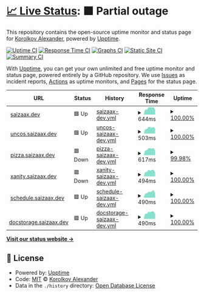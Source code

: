 # [📈 Live Status](https://saizaax.github.io/upptime): <!--live status--> **🟧 Partial outage**

This repository contains the open-source uptime monitor and status page for [Korolkov Alexander](saizaax.dev), powered by [Upptime](https://github.com/upptime/upptime).

[![Uptime CI](https://github.com/saizaax/upptime/workflows/Uptime%20CI/badge.svg)](https://github.com/saizaax/upptime/actions?query=workflow%3A%22Uptime+CI%22)
[![Response Time CI](https://github.com/saizaax/upptime/workflows/Response%20Time%20CI/badge.svg)](https://github.com/saizaax/upptime/actions?query=workflow%3A%22Response+Time+CI%22)
[![Graphs CI](https://github.com/saizaax/upptime/workflows/Graphs%20CI/badge.svg)](https://github.com/saizaax/upptime/actions?query=workflow%3A%22Graphs+CI%22)
[![Static Site CI](https://github.com/saizaax/upptime/workflows/Static%20Site%20CI/badge.svg)](https://github.com/saizaax/upptime/actions?query=workflow%3A%22Static+Site+CI%22)
[![Summary CI](https://github.com/saizaax/upptime/workflows/Summary%20CI/badge.svg)](https://github.com/saizaax/upptime/actions?query=workflow%3A%22Summary+CI%22)

With [Upptime](https://upptime.js.org), you can get your own unlimited and free uptime monitor and status page, powered entirely by a GitHub repository. We use [Issues](https://github.com/saizaax/upptime/issues) as incident reports, [Actions](https://github.com/saizaax/upptime/actions) as uptime monitors, and [Pages](https://saizaax.github.io/upptime) for the status page.

<!--start: status pages-->
<!-- This summary is generated by Upptime (https://github.com/upptime/upptime) -->
<!-- Do not edit this manually, your changes will be overwritten -->
<!-- prettier-ignore -->
| URL | Status | History | Response Time | Uptime |
| --- | ------ | ------- | ------------- | ------ |
| <img alt="" src="https://icons.duckduckgo.com/ip3/saizaax.dev.ico" height="13"> [saizaax.dev](https://saizaax.dev/) | 🟩 Up | [saizaax-dev.yml](https://github.com/saizaax/upptime/commits/HEAD/history/saizaax-dev.yml) | <details><summary><img alt="Response time graph" src="./graphs/saizaax-dev/response-time-week.png" height="20"> 644ms</summary><br><a href="https://saizaax.github.io/upptime/history/saizaax-dev"><img alt="Response time 922" src="https://img.shields.io/endpoint?url=https%3A%2F%2Fraw.githubusercontent.com%2Fsaizaax%2Fupptime%2FHEAD%2Fapi%2Fsaizaax-dev%2Fresponse-time.json"></a><br><a href="https://saizaax.github.io/upptime/history/saizaax-dev"><img alt="24-hour response time 460" src="https://img.shields.io/endpoint?url=https%3A%2F%2Fraw.githubusercontent.com%2Fsaizaax%2Fupptime%2FHEAD%2Fapi%2Fsaizaax-dev%2Fresponse-time-day.json"></a><br><a href="https://saizaax.github.io/upptime/history/saizaax-dev"><img alt="7-day response time 644" src="https://img.shields.io/endpoint?url=https%3A%2F%2Fraw.githubusercontent.com%2Fsaizaax%2Fupptime%2FHEAD%2Fapi%2Fsaizaax-dev%2Fresponse-time-week.json"></a><br><a href="https://saizaax.github.io/upptime/history/saizaax-dev"><img alt="30-day response time 677" src="https://img.shields.io/endpoint?url=https%3A%2F%2Fraw.githubusercontent.com%2Fsaizaax%2Fupptime%2FHEAD%2Fapi%2Fsaizaax-dev%2Fresponse-time-month.json"></a><br><a href="https://saizaax.github.io/upptime/history/saizaax-dev"><img alt="1-year response time 922" src="https://img.shields.io/endpoint?url=https%3A%2F%2Fraw.githubusercontent.com%2Fsaizaax%2Fupptime%2FHEAD%2Fapi%2Fsaizaax-dev%2Fresponse-time-year.json"></a></details> | <details><summary><a href="https://saizaax.github.io/upptime/history/saizaax-dev">100.00%</a></summary><a href="https://saizaax.github.io/upptime/history/saizaax-dev"><img alt="All-time uptime 100.00%" src="https://img.shields.io/endpoint?url=https%3A%2F%2Fraw.githubusercontent.com%2Fsaizaax%2Fupptime%2FHEAD%2Fapi%2Fsaizaax-dev%2Fuptime.json"></a><br><a href="https://saizaax.github.io/upptime/history/saizaax-dev"><img alt="24-hour uptime 100.00%" src="https://img.shields.io/endpoint?url=https%3A%2F%2Fraw.githubusercontent.com%2Fsaizaax%2Fupptime%2FHEAD%2Fapi%2Fsaizaax-dev%2Fuptime-day.json"></a><br><a href="https://saizaax.github.io/upptime/history/saizaax-dev"><img alt="7-day uptime 100.00%" src="https://img.shields.io/endpoint?url=https%3A%2F%2Fraw.githubusercontent.com%2Fsaizaax%2Fupptime%2FHEAD%2Fapi%2Fsaizaax-dev%2Fuptime-week.json"></a><br><a href="https://saizaax.github.io/upptime/history/saizaax-dev"><img alt="30-day uptime 100.00%" src="https://img.shields.io/endpoint?url=https%3A%2F%2Fraw.githubusercontent.com%2Fsaizaax%2Fupptime%2FHEAD%2Fapi%2Fsaizaax-dev%2Fuptime-month.json"></a><br><a href="https://saizaax.github.io/upptime/history/saizaax-dev"><img alt="1-year uptime 100.00%" src="https://img.shields.io/endpoint?url=https%3A%2F%2Fraw.githubusercontent.com%2Fsaizaax%2Fupptime%2FHEAD%2Fapi%2Fsaizaax-dev%2Fuptime-year.json"></a></details>
| <img alt="" src="https://icons.duckduckgo.com/ip3/uncos.saizaax.dev.ico" height="13"> [uncos.saizaax.dev](https://uncos.saizaax.dev/) | 🟩 Up | [uncos-saizaax-dev.yml](https://github.com/saizaax/upptime/commits/HEAD/history/uncos-saizaax-dev.yml) | <details><summary><img alt="Response time graph" src="./graphs/uncos-saizaax-dev/response-time-week.png" height="20"> 503ms</summary><br><a href="https://saizaax.github.io/upptime/history/uncos-saizaax-dev"><img alt="Response time 849" src="https://img.shields.io/endpoint?url=https%3A%2F%2Fraw.githubusercontent.com%2Fsaizaax%2Fupptime%2FHEAD%2Fapi%2Funcos-saizaax-dev%2Fresponse-time.json"></a><br><a href="https://saizaax.github.io/upptime/history/uncos-saizaax-dev"><img alt="24-hour response time 436" src="https://img.shields.io/endpoint?url=https%3A%2F%2Fraw.githubusercontent.com%2Fsaizaax%2Fupptime%2FHEAD%2Fapi%2Funcos-saizaax-dev%2Fresponse-time-day.json"></a><br><a href="https://saizaax.github.io/upptime/history/uncos-saizaax-dev"><img alt="7-day response time 503" src="https://img.shields.io/endpoint?url=https%3A%2F%2Fraw.githubusercontent.com%2Fsaizaax%2Fupptime%2FHEAD%2Fapi%2Funcos-saizaax-dev%2Fresponse-time-week.json"></a><br><a href="https://saizaax.github.io/upptime/history/uncos-saizaax-dev"><img alt="30-day response time 518" src="https://img.shields.io/endpoint?url=https%3A%2F%2Fraw.githubusercontent.com%2Fsaizaax%2Fupptime%2FHEAD%2Fapi%2Funcos-saizaax-dev%2Fresponse-time-month.json"></a><br><a href="https://saizaax.github.io/upptime/history/uncos-saizaax-dev"><img alt="1-year response time 849" src="https://img.shields.io/endpoint?url=https%3A%2F%2Fraw.githubusercontent.com%2Fsaizaax%2Fupptime%2FHEAD%2Fapi%2Funcos-saizaax-dev%2Fresponse-time-year.json"></a></details> | <details><summary><a href="https://saizaax.github.io/upptime/history/uncos-saizaax-dev">100.00%</a></summary><a href="https://saizaax.github.io/upptime/history/uncos-saizaax-dev"><img alt="All-time uptime 100.00%" src="https://img.shields.io/endpoint?url=https%3A%2F%2Fraw.githubusercontent.com%2Fsaizaax%2Fupptime%2FHEAD%2Fapi%2Funcos-saizaax-dev%2Fuptime.json"></a><br><a href="https://saizaax.github.io/upptime/history/uncos-saizaax-dev"><img alt="24-hour uptime 100.00%" src="https://img.shields.io/endpoint?url=https%3A%2F%2Fraw.githubusercontent.com%2Fsaizaax%2Fupptime%2FHEAD%2Fapi%2Funcos-saizaax-dev%2Fuptime-day.json"></a><br><a href="https://saizaax.github.io/upptime/history/uncos-saizaax-dev"><img alt="7-day uptime 100.00%" src="https://img.shields.io/endpoint?url=https%3A%2F%2Fraw.githubusercontent.com%2Fsaizaax%2Fupptime%2FHEAD%2Fapi%2Funcos-saizaax-dev%2Fuptime-week.json"></a><br><a href="https://saizaax.github.io/upptime/history/uncos-saizaax-dev"><img alt="30-day uptime 100.00%" src="https://img.shields.io/endpoint?url=https%3A%2F%2Fraw.githubusercontent.com%2Fsaizaax%2Fupptime%2FHEAD%2Fapi%2Funcos-saizaax-dev%2Fuptime-month.json"></a><br><a href="https://saizaax.github.io/upptime/history/uncos-saizaax-dev"><img alt="1-year uptime 100.00%" src="https://img.shields.io/endpoint?url=https%3A%2F%2Fraw.githubusercontent.com%2Fsaizaax%2Fupptime%2FHEAD%2Fapi%2Funcos-saizaax-dev%2Fuptime-year.json"></a></details>
| <img alt="" src="https://icons.duckduckgo.com/ip3/pizza.saizaax.dev.ico" height="13"> [pizza.saizaax.dev](https://pizza.saizaax.dev/) | 🟥 Down | [pizza-saizaax-dev.yml](https://github.com/saizaax/upptime/commits/HEAD/history/pizza-saizaax-dev.yml) | <details><summary><img alt="Response time graph" src="./graphs/pizza-saizaax-dev/response-time-week.png" height="20"> 617ms</summary><br><a href="https://saizaax.github.io/upptime/history/pizza-saizaax-dev"><img alt="Response time 781" src="https://img.shields.io/endpoint?url=https%3A%2F%2Fraw.githubusercontent.com%2Fsaizaax%2Fupptime%2FHEAD%2Fapi%2Fpizza-saizaax-dev%2Fresponse-time.json"></a><br><a href="https://saizaax.github.io/upptime/history/pizza-saizaax-dev"><img alt="24-hour response time 462" src="https://img.shields.io/endpoint?url=https%3A%2F%2Fraw.githubusercontent.com%2Fsaizaax%2Fupptime%2FHEAD%2Fapi%2Fpizza-saizaax-dev%2Fresponse-time-day.json"></a><br><a href="https://saizaax.github.io/upptime/history/pizza-saizaax-dev"><img alt="7-day response time 617" src="https://img.shields.io/endpoint?url=https%3A%2F%2Fraw.githubusercontent.com%2Fsaizaax%2Fupptime%2FHEAD%2Fapi%2Fpizza-saizaax-dev%2Fresponse-time-week.json"></a><br><a href="https://saizaax.github.io/upptime/history/pizza-saizaax-dev"><img alt="30-day response time 641" src="https://img.shields.io/endpoint?url=https%3A%2F%2Fraw.githubusercontent.com%2Fsaizaax%2Fupptime%2FHEAD%2Fapi%2Fpizza-saizaax-dev%2Fresponse-time-month.json"></a><br><a href="https://saizaax.github.io/upptime/history/pizza-saizaax-dev"><img alt="1-year response time 781" src="https://img.shields.io/endpoint?url=https%3A%2F%2Fraw.githubusercontent.com%2Fsaizaax%2Fupptime%2FHEAD%2Fapi%2Fpizza-saizaax-dev%2Fresponse-time-year.json"></a></details> | <details><summary><a href="https://saizaax.github.io/upptime/history/pizza-saizaax-dev">99.98%</a></summary><a href="https://saizaax.github.io/upptime/history/pizza-saizaax-dev"><img alt="All-time uptime 100.00%" src="https://img.shields.io/endpoint?url=https%3A%2F%2Fraw.githubusercontent.com%2Fsaizaax%2Fupptime%2FHEAD%2Fapi%2Fpizza-saizaax-dev%2Fuptime.json"></a><br><a href="https://saizaax.github.io/upptime/history/pizza-saizaax-dev"><img alt="24-hour uptime 99.88%" src="https://img.shields.io/endpoint?url=https%3A%2F%2Fraw.githubusercontent.com%2Fsaizaax%2Fupptime%2FHEAD%2Fapi%2Fpizza-saizaax-dev%2Fuptime-day.json"></a><br><a href="https://saizaax.github.io/upptime/history/pizza-saizaax-dev"><img alt="7-day uptime 99.98%" src="https://img.shields.io/endpoint?url=https%3A%2F%2Fraw.githubusercontent.com%2Fsaizaax%2Fupptime%2FHEAD%2Fapi%2Fpizza-saizaax-dev%2Fuptime-week.json"></a><br><a href="https://saizaax.github.io/upptime/history/pizza-saizaax-dev"><img alt="30-day uptime 100.00%" src="https://img.shields.io/endpoint?url=https%3A%2F%2Fraw.githubusercontent.com%2Fsaizaax%2Fupptime%2FHEAD%2Fapi%2Fpizza-saizaax-dev%2Fuptime-month.json"></a><br><a href="https://saizaax.github.io/upptime/history/pizza-saizaax-dev"><img alt="1-year uptime 100.00%" src="https://img.shields.io/endpoint?url=https%3A%2F%2Fraw.githubusercontent.com%2Fsaizaax%2Fupptime%2FHEAD%2Fapi%2Fpizza-saizaax-dev%2Fuptime-year.json"></a></details>
| <img alt="" src="https://icons.duckduckgo.com/ip3/xanity.saizaax.dev.ico" height="13"> [xanity.saizaax.dev](https://xanity.saizaax.dev/) | 🟥 Down | [xanity-saizaax-dev.yml](https://github.com/saizaax/upptime/commits/HEAD/history/xanity-saizaax-dev.yml) | <details><summary><img alt="Response time graph" src="./graphs/xanity-saizaax-dev/response-time-week.png" height="20"> 494ms</summary><br><a href="https://saizaax.github.io/upptime/history/xanity-saizaax-dev"><img alt="Response time 532" src="https://img.shields.io/endpoint?url=https%3A%2F%2Fraw.githubusercontent.com%2Fsaizaax%2Fupptime%2FHEAD%2Fapi%2Fxanity-saizaax-dev%2Fresponse-time.json"></a><br><a href="https://saizaax.github.io/upptime/history/xanity-saizaax-dev"><img alt="24-hour response time 369" src="https://img.shields.io/endpoint?url=https%3A%2F%2Fraw.githubusercontent.com%2Fsaizaax%2Fupptime%2FHEAD%2Fapi%2Fxanity-saizaax-dev%2Fresponse-time-day.json"></a><br><a href="https://saizaax.github.io/upptime/history/xanity-saizaax-dev"><img alt="7-day response time 494" src="https://img.shields.io/endpoint?url=https%3A%2F%2Fraw.githubusercontent.com%2Fsaizaax%2Fupptime%2FHEAD%2Fapi%2Fxanity-saizaax-dev%2Fresponse-time-week.json"></a><br><a href="https://saizaax.github.io/upptime/history/xanity-saizaax-dev"><img alt="30-day response time 508" src="https://img.shields.io/endpoint?url=https%3A%2F%2Fraw.githubusercontent.com%2Fsaizaax%2Fupptime%2FHEAD%2Fapi%2Fxanity-saizaax-dev%2Fresponse-time-month.json"></a><br><a href="https://saizaax.github.io/upptime/history/xanity-saizaax-dev"><img alt="1-year response time 532" src="https://img.shields.io/endpoint?url=https%3A%2F%2Fraw.githubusercontent.com%2Fsaizaax%2Fupptime%2FHEAD%2Fapi%2Fxanity-saizaax-dev%2Fresponse-time-year.json"></a></details> | <details><summary><a href="https://saizaax.github.io/upptime/history/xanity-saizaax-dev">100.00%</a></summary><a href="https://saizaax.github.io/upptime/history/xanity-saizaax-dev"><img alt="All-time uptime 100.00%" src="https://img.shields.io/endpoint?url=https%3A%2F%2Fraw.githubusercontent.com%2Fsaizaax%2Fupptime%2FHEAD%2Fapi%2Fxanity-saizaax-dev%2Fuptime.json"></a><br><a href="https://saizaax.github.io/upptime/history/xanity-saizaax-dev"><img alt="24-hour uptime 99.98%" src="https://img.shields.io/endpoint?url=https%3A%2F%2Fraw.githubusercontent.com%2Fsaizaax%2Fupptime%2FHEAD%2Fapi%2Fxanity-saizaax-dev%2Fuptime-day.json"></a><br><a href="https://saizaax.github.io/upptime/history/xanity-saizaax-dev"><img alt="7-day uptime 100.00%" src="https://img.shields.io/endpoint?url=https%3A%2F%2Fraw.githubusercontent.com%2Fsaizaax%2Fupptime%2FHEAD%2Fapi%2Fxanity-saizaax-dev%2Fuptime-week.json"></a><br><a href="https://saizaax.github.io/upptime/history/xanity-saizaax-dev"><img alt="30-day uptime 100.00%" src="https://img.shields.io/endpoint?url=https%3A%2F%2Fraw.githubusercontent.com%2Fsaizaax%2Fupptime%2FHEAD%2Fapi%2Fxanity-saizaax-dev%2Fuptime-month.json"></a><br><a href="https://saizaax.github.io/upptime/history/xanity-saizaax-dev"><img alt="1-year uptime 100.00%" src="https://img.shields.io/endpoint?url=https%3A%2F%2Fraw.githubusercontent.com%2Fsaizaax%2Fupptime%2FHEAD%2Fapi%2Fxanity-saizaax-dev%2Fuptime-year.json"></a></details>
| <img alt="" src="https://icons.duckduckgo.com/ip3/schedule.saizaax.dev.ico" height="13"> [schedule.saizaax.dev](https://schedule.saizaax.dev/) | 🟩 Up | [schedule-saizaax-dev.yml](https://github.com/saizaax/upptime/commits/HEAD/history/schedule-saizaax-dev.yml) | <details><summary><img alt="Response time graph" src="./graphs/schedule-saizaax-dev/response-time-week.png" height="20"> 490ms</summary><br><a href="https://saizaax.github.io/upptime/history/schedule-saizaax-dev"><img alt="Response time 538" src="https://img.shields.io/endpoint?url=https%3A%2F%2Fraw.githubusercontent.com%2Fsaizaax%2Fupptime%2FHEAD%2Fapi%2Fschedule-saizaax-dev%2Fresponse-time.json"></a><br><a href="https://saizaax.github.io/upptime/history/schedule-saizaax-dev"><img alt="24-hour response time 350" src="https://img.shields.io/endpoint?url=https%3A%2F%2Fraw.githubusercontent.com%2Fsaizaax%2Fupptime%2FHEAD%2Fapi%2Fschedule-saizaax-dev%2Fresponse-time-day.json"></a><br><a href="https://saizaax.github.io/upptime/history/schedule-saizaax-dev"><img alt="7-day response time 490" src="https://img.shields.io/endpoint?url=https%3A%2F%2Fraw.githubusercontent.com%2Fsaizaax%2Fupptime%2FHEAD%2Fapi%2Fschedule-saizaax-dev%2Fresponse-time-week.json"></a><br><a href="https://saizaax.github.io/upptime/history/schedule-saizaax-dev"><img alt="30-day response time 516" src="https://img.shields.io/endpoint?url=https%3A%2F%2Fraw.githubusercontent.com%2Fsaizaax%2Fupptime%2FHEAD%2Fapi%2Fschedule-saizaax-dev%2Fresponse-time-month.json"></a><br><a href="https://saizaax.github.io/upptime/history/schedule-saizaax-dev"><img alt="1-year response time 538" src="https://img.shields.io/endpoint?url=https%3A%2F%2Fraw.githubusercontent.com%2Fsaizaax%2Fupptime%2FHEAD%2Fapi%2Fschedule-saizaax-dev%2Fresponse-time-year.json"></a></details> | <details><summary><a href="https://saizaax.github.io/upptime/history/schedule-saizaax-dev">100.00%</a></summary><a href="https://saizaax.github.io/upptime/history/schedule-saizaax-dev"><img alt="All-time uptime 100.00%" src="https://img.shields.io/endpoint?url=https%3A%2F%2Fraw.githubusercontent.com%2Fsaizaax%2Fupptime%2FHEAD%2Fapi%2Fschedule-saizaax-dev%2Fuptime.json"></a><br><a href="https://saizaax.github.io/upptime/history/schedule-saizaax-dev"><img alt="24-hour uptime 100.00%" src="https://img.shields.io/endpoint?url=https%3A%2F%2Fraw.githubusercontent.com%2Fsaizaax%2Fupptime%2FHEAD%2Fapi%2Fschedule-saizaax-dev%2Fuptime-day.json"></a><br><a href="https://saizaax.github.io/upptime/history/schedule-saizaax-dev"><img alt="7-day uptime 100.00%" src="https://img.shields.io/endpoint?url=https%3A%2F%2Fraw.githubusercontent.com%2Fsaizaax%2Fupptime%2FHEAD%2Fapi%2Fschedule-saizaax-dev%2Fuptime-week.json"></a><br><a href="https://saizaax.github.io/upptime/history/schedule-saizaax-dev"><img alt="30-day uptime 100.00%" src="https://img.shields.io/endpoint?url=https%3A%2F%2Fraw.githubusercontent.com%2Fsaizaax%2Fupptime%2FHEAD%2Fapi%2Fschedule-saizaax-dev%2Fuptime-month.json"></a><br><a href="https://saizaax.github.io/upptime/history/schedule-saizaax-dev"><img alt="1-year uptime 100.00%" src="https://img.shields.io/endpoint?url=https%3A%2F%2Fraw.githubusercontent.com%2Fsaizaax%2Fupptime%2FHEAD%2Fapi%2Fschedule-saizaax-dev%2Fuptime-year.json"></a></details>
| <img alt="" src="https://icons.duckduckgo.com/ip3/docstorage.saizaax.dev.ico" height="13"> [docstorage.saizaax.dev](https://docstorage.saizaax.dev/) | 🟩 Up | [docstorage-saizaax-dev.yml](https://github.com/saizaax/upptime/commits/HEAD/history/docstorage-saizaax-dev.yml) | <details><summary><img alt="Response time graph" src="./graphs/docstorage-saizaax-dev/response-time-week.png" height="20"> 490ms</summary><br><a href="https://saizaax.github.io/upptime/history/docstorage-saizaax-dev"><img alt="Response time 571" src="https://img.shields.io/endpoint?url=https%3A%2F%2Fraw.githubusercontent.com%2Fsaizaax%2Fupptime%2FHEAD%2Fapi%2Fdocstorage-saizaax-dev%2Fresponse-time.json"></a><br><a href="https://saizaax.github.io/upptime/history/docstorage-saizaax-dev"><img alt="24-hour response time 398" src="https://img.shields.io/endpoint?url=https%3A%2F%2Fraw.githubusercontent.com%2Fsaizaax%2Fupptime%2FHEAD%2Fapi%2Fdocstorage-saizaax-dev%2Fresponse-time-day.json"></a><br><a href="https://saizaax.github.io/upptime/history/docstorage-saizaax-dev"><img alt="7-day response time 490" src="https://img.shields.io/endpoint?url=https%3A%2F%2Fraw.githubusercontent.com%2Fsaizaax%2Fupptime%2FHEAD%2Fapi%2Fdocstorage-saizaax-dev%2Fresponse-time-week.json"></a><br><a href="https://saizaax.github.io/upptime/history/docstorage-saizaax-dev"><img alt="30-day response time 502" src="https://img.shields.io/endpoint?url=https%3A%2F%2Fraw.githubusercontent.com%2Fsaizaax%2Fupptime%2FHEAD%2Fapi%2Fdocstorage-saizaax-dev%2Fresponse-time-month.json"></a><br><a href="https://saizaax.github.io/upptime/history/docstorage-saizaax-dev"><img alt="1-year response time 571" src="https://img.shields.io/endpoint?url=https%3A%2F%2Fraw.githubusercontent.com%2Fsaizaax%2Fupptime%2FHEAD%2Fapi%2Fdocstorage-saizaax-dev%2Fresponse-time-year.json"></a></details> | <details><summary><a href="https://saizaax.github.io/upptime/history/docstorage-saizaax-dev">100.00%</a></summary><a href="https://saizaax.github.io/upptime/history/docstorage-saizaax-dev"><img alt="All-time uptime 100.00%" src="https://img.shields.io/endpoint?url=https%3A%2F%2Fraw.githubusercontent.com%2Fsaizaax%2Fupptime%2FHEAD%2Fapi%2Fdocstorage-saizaax-dev%2Fuptime.json"></a><br><a href="https://saizaax.github.io/upptime/history/docstorage-saizaax-dev"><img alt="24-hour uptime 100.00%" src="https://img.shields.io/endpoint?url=https%3A%2F%2Fraw.githubusercontent.com%2Fsaizaax%2Fupptime%2FHEAD%2Fapi%2Fdocstorage-saizaax-dev%2Fuptime-day.json"></a><br><a href="https://saizaax.github.io/upptime/history/docstorage-saizaax-dev"><img alt="7-day uptime 100.00%" src="https://img.shields.io/endpoint?url=https%3A%2F%2Fraw.githubusercontent.com%2Fsaizaax%2Fupptime%2FHEAD%2Fapi%2Fdocstorage-saizaax-dev%2Fuptime-week.json"></a><br><a href="https://saizaax.github.io/upptime/history/docstorage-saizaax-dev"><img alt="30-day uptime 100.00%" src="https://img.shields.io/endpoint?url=https%3A%2F%2Fraw.githubusercontent.com%2Fsaizaax%2Fupptime%2FHEAD%2Fapi%2Fdocstorage-saizaax-dev%2Fuptime-month.json"></a><br><a href="https://saizaax.github.io/upptime/history/docstorage-saizaax-dev"><img alt="1-year uptime 100.00%" src="https://img.shields.io/endpoint?url=https%3A%2F%2Fraw.githubusercontent.com%2Fsaizaax%2Fupptime%2FHEAD%2Fapi%2Fdocstorage-saizaax-dev%2Fuptime-year.json"></a></details>

<!--end: status pages-->

[**Visit our status website →**](https://saizaax.github.io/upptime)

## 📄 License

- Powered by: [Upptime](https://github.com/upptime/upptime)
- Code: [MIT](./LICENSE) © [Korolkov Alexander](saizaax.dev)
- Data in the `./history` directory: [Open Database License](https://opendatacommons.org/licenses/odbl/1-0/)
